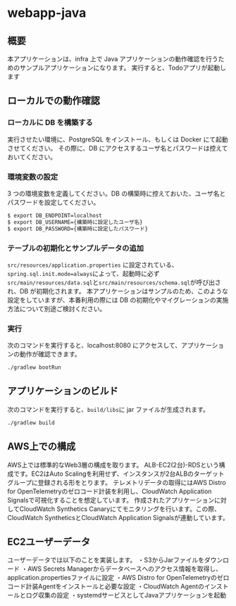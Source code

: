 # webapp-java

## 概要

本アプリケーションは、infra 上で Java アプリケーションの動作確認を行うためのサンプルアプリケーションになります。
実行すると、Todoアプリが起動します

## ローカルでの動作確認

### ローカルに DB を構築する

実行させたい環境に、PostgreSQL をインストール、もしくは Docker にて起動させてください。
その際に、DB にアクセスするユーザ名とパスワードは控えておいてください。

### 環境変数の設定

3 つの環境変数を定義してください。DB の構築時に控えておいた、ユーザ名とパスワードを設定してください。

```sh
$ export DB_ENDPOINT=localhost
$ export DB_USERNAME={構築時に設定したユーザ名}
$ export DB_PASSWORD={構築時に設定したパスワード}
```

### テーブルの初期化とサンプルデータの追加

`src/resources/application.properties` に設定されている、`spring.sql.init.mode=always`によって、起動時に必ず`src/main/resources/data.sql`と`src/main/resources/schema.sql`が呼び出され、DB が初期化されます。
本アプリケーションはサンプルのため、このような設定をしていますが、本番利用の際には DB の初期化やマイグレーションの実施方法について別途ご検討ください。

### 実行

次のコマンドを実行すると、localhost:8080 にアクセスして、アプリケーションの動作が確認できます。

```sh
./gradlew bootRun
```

## アプリケーションのビルド

次のコマンドを実行すると、`build/libs`に jar ファイルが生成されます。

```sh
./gradlew build
```

## AWS上での構成

AWS上では標準的なWeb3層の構成を取ります。
ALB-EC2(2台)-RDSという構成です。EC2はAuto Scalingを利用せず、インスタンスが2台ALBのターゲットグループに登録される形をとります。
テレメトリデータの取得にはAWS Distro for OpenTelemetryのゼロコード計装を利用し、CloudWatch Application Signalsで可視化することを想定しています。
作成されたアプリケーションに対してCloudWatch Synthetics Canaryにてモニタリングを行います。この際、CloudWatch SyntheticsとCloudWatch Application Signalsが連動しています。

## EC2ユーザーデータ

ユーザーデータでは以下のことを実装します。
・S3からJarファイルをダウンロード
・AWS Secrets Managerからデータベースへのアクセス情報を取得し、application.propertiesファイルに設定
・AWS Distro for OpenTelemetryのゼロコード計装Agentをインストールと必要な設定
・CloudWatch Agentのインストールとログ収集の設定
・systemdサービスとしてJavaアプリケーションを起動
